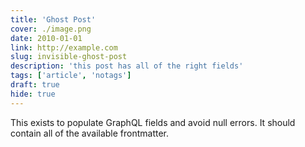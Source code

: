 ```yaml
---
title: 'Ghost Post'
cover: ./image.png
date: 2010-01-01
link: http://example.com
slug: invisible-ghost-post
description: 'this post has all of the right fields'
tags: ['article', 'notags']
draft: true
hide: true
---
```


This exists to populate GraphQL fields and avoid null errors. It should contain all of the available frontmatter.
